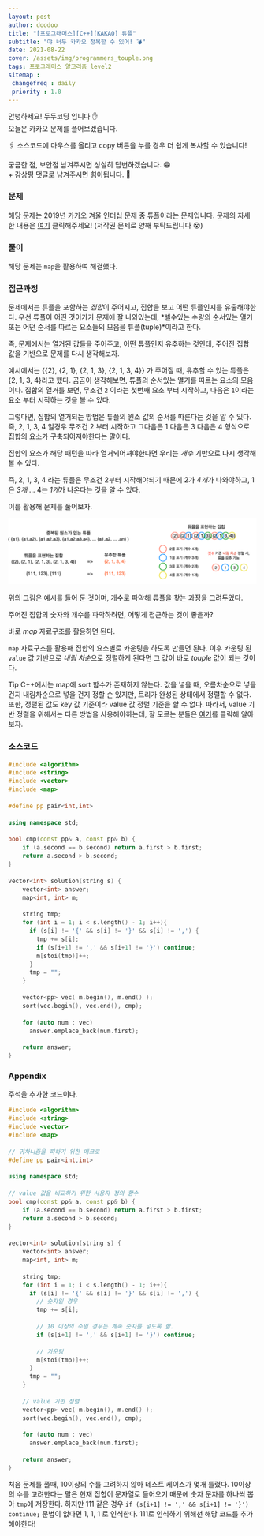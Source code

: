 ```yaml
---
layout: post
author: doodoo
title: "[프로그래머스][C++][KAKAO] 튜플"
subtitle: "야 너두 카카오 정복할 수 있어! 💣"
date: 2021-08-22
cover: /assets/img/programmers_touple.png
tags: 프로그래머스 알고리즘 level2
sitemap :
 changefreq : daily
 priority : 1.0
---
```

안녕하세요! <span class="doodoo">두두코딩</span> 입니다 ✋ <br>
오늘은 카카오 문제를 풀어보겠습니다.

🖇 소스코드에 마우스를 올리고 <span class="tip">copy</span> 버튼을 누를 경우 더 쉽게 복사할 수 있습니다!

궁금한 점, 보안점 남겨주시면 성실히 답변하겠습니다. 😁 <br>
\+ 감상평 댓글로 남겨주시면 힘이됩니다. 🙇

### 문제
해당 문제는 2019년 카카오 겨울 인터십 문제 중 튜플이라는 문제입니다. 문제의 자세한 내용은 [여기](https://programmers.co.kr/learn/courses/30/lessons/64065) 클릭해주세요! (저작권 문제로 양해 부탁드립니다 😵)

### 풀이
해당 문제는 `map`을 활용하여 해결했다.

### 접근과정
문제에서는 튜플을 포함하는 *집합*이 주어지고, 집합을 보고 어떤 튜플인지를 유출해야한다. 우선 튜플이 어떤 것이가가 문제에 잘 나와있는데, *셀수있는 수량의 순서있는 열거 또는 어떤 순서를 따르는 요소들의 모음을 튜플(tuple)*이라고 한다.

즉, 문제에서는 열거된 값들을 주어주고, 어떤 튜플인지 유추하는 것인데, 주어진 집합 값을 기반으로 문제를 다시 생각해보자.

예시에서는 \{\{2\}, \{2, 1\}, \{2, 1, 3\}, \{2, 1, 3, 4}\} 가 주어질 때, 유추할 수 있는 튜플은 {2, 1, 3, 4}라고 했다. 곰곰이 생각해보면, 튜플의 순서있는 열거를 따르는 요소의 모음이다. 집합의 열거를 보면, 무조건 `2` 이라는 첫번째 요소 부터 시작하고, 다음은 `1`이라는 요소 부터 시작하는 것을 볼 수 있다.

그렇다면, 집합의 열거되는 방법은 튜플의 원소 값의 순서를 따른다는 것을 알 수 있다. 즉, 2, 1, 3, 4 일경우 무조건 2 부터 시작하고 그다음은 1 다음은 3 다음은 4 형식으로 집합의 요소가 구축되어져야한다는 말이다.

집합의 요소가 해당 패턴을 따라 열거되어져야한다면 우리는 *개수* 기반으로 다시 생각해볼 수 있다.

즉, 2, 1, 3, 4 라는 튜플은 무조건 2부터 시작해야되기 때문에 2가 *4개*가 나와야하고, 1은 *3개* ... 4는 *1개*가 나온다는 것을 알 수 있다.

이를 활용해 문제를 풀어보자.

![touple](/assets/img/programmers_touple.png)

위의 그림은 예시를 들어 둔 것이며, 개수로 파악해 튜플을 찾는 과정을 그려두었다.

주어진 집합의 숫자와 개수를 파악하려면, 어떻게 접근하는 것이 좋을까?

바로 *map* 자료구조를 활용하면 된다.

`map` 자료구조를 활용해 집합의 요소별로 카운팅을 하도록 만들면 된다. 이후 카운팅 된 `value` 값 기반으로 *내림 차순*으로 정렬하게 된다면 그 값이 바로 *touple* 값이 되는 것이다.

<span class="tip">Tip</span> C++에서는 map에 sort 함수가 존재하지 않는다. 값을 넣을 때, 오름차순으로 넣을 건지 내림차순으로 넣을 건지 정할 순 있지만, 트리가 완성된 상태에서 정렬할 수 없다. 또한, 정렬된 값도 key 값 기준이라 value 값 정렬 기준을 할 수 없다. 따라서, value 기반 정렬을 위해서는 다른 방법을 사용해야하는데, 잘 모르는 분들은 [여기](https://0xd00d00.github.io/2021/08/22/map_value_reverse.html)를 클릭해 알아보자.

### 소스코드
```cpp
#include <algorithm>
#include <string>
#include <vector>
#include <map>

#define pp pair<int,int>

using namespace std;

bool cmp(const pp& a, const pp& b) {
	if (a.second == b.second) return a.first > b.first;
	return a.second > b.second;
}

vector<int> solution(string s) {
    vector<int> answer;
    map<int, int> m;

    string tmp;
    for (int i = 1; i < s.length() - 1; i++){
      if (s[i] != '{' && s[i] != '}' && s[i] != ',') {
        tmp += s[i];
        if (s[i+1] != ',' && s[i+1] != '}') continue;
        m[stoi(tmp)]++;
      }
      tmp = "";
    }

    vector<pp> vec( m.begin(), m.end() );
	sort(vec.begin(), vec.end(), cmp);

    for (auto num : vec)
      answer.emplace_back(num.first);

    return answer;
}
```

### Appendix
주석을 추가한 코드이다.

```cpp
#include <algorithm>
#include <string>
#include <vector>
#include <map>

// 귀차니즘을 피하기 위한 메크로
#define pp pair<int,int>

using namespace std;

// value 값을 비교하기 위한 사용자 정의 함수
bool cmp(const pp& a, const pp& b) {
	if (a.second == b.second) return a.first > b.first;
	return a.second > b.second;
}

vector<int> solution(string s) {
    vector<int> answer;
    map<int, int> m;

    string tmp;
    for (int i = 1; i < s.length() - 1; i++){
      if (s[i] != '{' && s[i] != '}' && s[i] != ',') {
        // 숫자일 경우
        tmp += s[i];

		// 10 이상의 수일 경우는 계속 숫자를 넣도록 함.
        if (s[i+1] != ',' && s[i+1] != '}') continue;

		// 카운팅
        m[stoi(tmp)]++;
      }
      tmp = "";
    }

	// value 기반 정렬
    vector<pp> vec( m.begin(), m.end() );
	sort(vec.begin(), vec.end(), cmp);

    for (auto num : vec)
      answer.emplace_back(num.first);

    return answer;
}
```

처음 문제를 풀때, 10이상의 수를 고려하지 않아 테스트 케이스가 몇개 틀렸다. 10이상의 수를 고려한다는 말은 현재 집합이 문자열로 들어오기 때문에 숫자 문자를 하나씩 뽑아 `tmp`에 저장한다. 하지만 111 같은 경우 `if (s[i+1] != ',' && s[i+1] != '}') continue;` 문법이 없다면 1, 1, 1 로 인식한다. 111로 인식하기 위해선 해당 코드를 추가해야한다!

